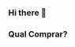 ### Hi there 👋

<link rel = "stylesheet" href = "style.css">

<div class = "divtitulo">
            <h3 class = "titulo">
                Qual Comprar?
            </h3</div>
        
<!--
**MuriloGDO/MuriloGDO** is a ✨ _special_ ✨ repository because its `README.md` (this file) appears on your GitHub profile.

Here are some ideas to get you started:

- 🔭 I’m currently working on ...
- 🌱 I’m currently learning ...
- 👯 I’m looking to collaborate on ...
- 🤔 I’m looking for help with ...
- 💬 Ask me about ...
- 📫 How to reach me: ...
- 😄 Pronouns: ...
- ⚡ Fun fact: ...
-->

